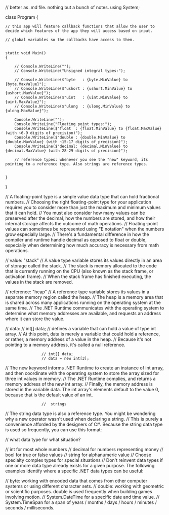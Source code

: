 // better as .md file. nothing but a bunch of notes. 
using System;

class Program {

    // this app will feature callback functions that allow the user to decide which features of the app they will access based on input.
    
    // global variables so the callbacks have access to them.


    static void Main()
    {

        // Console.WriteLine("");
        // Console.WriteLine("Unsigned integral types:");

        // Console.WriteLine($"byte   : {byte.MinValue} to {byte.MaxValue}");
        // Console.WriteLine($"ushort : {ushort.MinValue} to {ushort.MaxValue}");
        // Console.WriteLine($"uint   : {uint.MinValue} to {uint.MaxValue}");
        // Console.WriteLine($"ulong  : {ulong.MinValue} to {ulong.MaxValue}");

        Console.WriteLine("");
        Console.WriteLine("Floating point types:");
        Console.WriteLine($"float  : {float.MinValue} to {float.MaxValue} (with ~6-9 digits of precision)");
        Console.WriteLine($"double : {double.MinValue} to {double.MaxValue} (with ~15-17 digits of precision)");
        Console.WriteLine($"decimal: {decimal.MinValue} to {decimal.MaxValue} (with 28-29 digits of precision)");

        // reference types: whenever you see the "new" keyword, its pointing to a reference type. Also strings are reference types.
        

    }
}

// A floating-point type is a simple value data type that can hold fractional numbers.
// Choosing the right floating-point type for your application requires you to consider more than just the maximum and minimum values that it can hold. 
// You must also consider how many values can be preserved after the decimal, how the numbers are stored, and how their internal storage affects the outcome of math operations.
// Floating-point values can sometimes be represented using "E notation" when the numbers grow especially large.
// There's a fundamental difference in how the compiler and runtime handle decimal as opposed to float or double, especially when determining how much accuracy is necessary from math operations.


//          value:                  "stack"
// A value type variable stores its values directly in an area of storage called the stack. 
// The stack is memory allocated to the code that is currently running on the CPU (also known as the stack frame, or activation frame). 
// When the stack frame has finished executing, the values in the stack are removed.

//         reference:              "heap"
// A reference type variable stores its values in a separate memory region called the heap. 
// The heap is a memory area that is shared across many applications running on the operating system at the same time. 
// The .NET Runtime communicates with the operating system to determine what memory addresses are available, and requests an address where it can store the value. 


//                  data:
                    // int[] data;
// defines a variable that can hold a value of type int array.
// At this point, data is merely a variable that could hold a reference, or rather, a memory address of a value in the heap. 
// Because it's not pointing to a memory address, it's called a null reference.

                    // int[] data;
                    // data = new int[3];
// The new keyword informs .NET Runtime to create an instance of int array, and then coordinate with the operating system to store the array sized for three int values in memory. 
// The .NET Runtime complies, and returns a memory address of the new int array. 
// Finally, the memory address is stored in the variable data. The int array's elements default to the value 0, because that is the default value of an int.

                    //  strings
// The string data type is also a reference type. You might be wondering why a new operator wasn't used when declaring a string.
// This is purely a convenience afforded by the designers of C#. Because the string data type is used so frequently, you can use this format:


//                  what data type for what situation?

// int for most whole numbers
// decimal for numbers representing money
// bool for true or false values
// string for alphanumeric value
// Choose specialty complex types for special situations
// Don't reinvent data types if one or more data type already exists for a given purpose. The following examples identify where a specific .NET data types can be useful:

// byte: working with encoded data that comes from other computer systems or using different character sets.
// double: working with geometric or scientific purposes. double is used frequently when building games involving motion.
// System.DateTime for a specific date and time value.
// System.TimeSpan for a span of years / months / days / hours / minutes / seconds / milliseconds.
